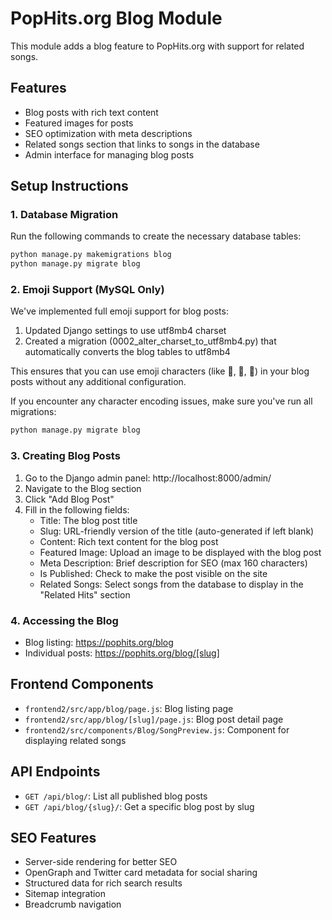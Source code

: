 # PopHits.org Blog Module

This module adds a blog feature to PopHits.org with support for related songs.

## Features

- Blog posts with rich text content
- Featured images for posts
- SEO optimization with meta descriptions
- Related songs section that links to songs in the database
- Admin interface for managing blog posts

## Setup Instructions

### 1. Database Migration

Run the following commands to create the necessary database tables:

```bash
python manage.py makemigrations blog
python manage.py migrate blog
```

### 2. Emoji Support (MySQL Only)

We've implemented full emoji support for blog posts:

1. Updated Django settings to use utf8mb4 charset
2. Created a migration (0002_alter_charset_to_utf8mb4.py) that automatically converts the blog tables to utf8mb4

This ensures that you can use emoji characters (like 🎵, 🎤, 🎸) in your blog posts without any additional configuration.

If you encounter any character encoding issues, make sure you've run all migrations:

```bash
python manage.py migrate blog
```

### 3. Creating Blog Posts

1. Go to the Django admin panel: http://localhost:8000/admin/
2. Navigate to the Blog section
3. Click "Add Blog Post"
4. Fill in the following fields:
   - Title: The blog post title
   - Slug: URL-friendly version of the title (auto-generated if left blank)
   - Content: Rich text content for the blog post
   - Featured Image: Upload an image to be displayed with the blog post
   - Meta Description: Brief description for SEO (max 160 characters)
   - Is Published: Check to make the post visible on the site
   - Related Songs: Select songs from the database to display in the "Related Hits" section

### 4. Accessing the Blog

- Blog listing: https://pophits.org/blog
- Individual posts: https://pophits.org/blog/[slug]

## Frontend Components

- `frontend2/src/app/blog/page.js`: Blog listing page
- `frontend2/src/app/blog/[slug]/page.js`: Blog post detail page
- `frontend2/src/components/Blog/SongPreview.js`: Component for displaying related songs

## API Endpoints

- `GET /api/blog/`: List all published blog posts
- `GET /api/blog/{slug}/`: Get a specific blog post by slug

## SEO Features

- Server-side rendering for better SEO
- OpenGraph and Twitter card metadata for social sharing
- Structured data for rich search results
- Sitemap integration
- Breadcrumb navigation
